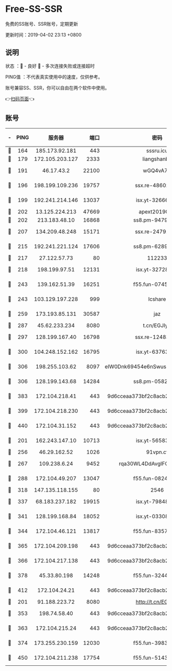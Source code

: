 # Free-SS-SSR

免费的SS账号、SSR账号，定期更新

更新时间：2019-04-02 23:13 +0800

## 说明

状态     ：🙂 - 良好 🙁 - 多次连接失败或连接超时

PING值   ：不代表真实使用中的速度，仅供参考。

账号兼容SS、SSR，你可以自由在两个软件中使用。

👉[扫码页面](https://liesauer.github.io/Free-SS-SSR/)👈

## 账号

|-|PING|服务器|端口|密码|加密方式|区域|
|:----:|:----:|:-----:|-----:|:----:|:----:|:----:|
|🙂|164|185.173.92.181|443|sssru.icu|rc4-md5|RU|
|🙂|179|172.105.203.127|2333|liangshanbo|chacha20|JP|
|🙂|191|46.17.43.2|22100|wGQ4vA7D|aes-256-gcm|RU|
|🙂|196|198.199.109.236|19757|ssx.re-48602864|aes-256-cfb|US|
|🙂|199|192.241.214.146|13037|isx.yt-32666892|aes-256-cfb|US|
|🙂|202|13.125.224.213|47669|apext2019001|chacha20|KR|
|🙂|202|213.183.48.10|16868|ss8.pm-94797530|rc4-md5|RU|
|🙂|207|134.209.48.248|15171|ssx.re-24791973|aes-256-cfb|US|
|🙂|215|192.241.221.124|17606|ss8.pm-62896524|aes-256-cfb|US|
|🙂|217|27.122.57.73|80|112233|chacha20|HK|
|🙂|218|198.199.97.51|12131|isx.yt-32728984|aes-256-cfb|US|
|🙂|243|139.162.51.39|16251|f55.fun-07454874|aes-256-cfb|SG|
|🙂|243|103.129.197.228|999|lcshare|aes-256-cfb|US|
|🙂|259|173.193.85.131|30587|jaz|aes-256-cfb|US|
|🙂|287|45.62.233.234|8080|t.cn/EGJIyrl|rc4-md5|CA|
|🙂|297|128.199.167.40|16798|ssx.re-12483342|aes-256-cfb|SG|
|🙂|300|104.248.152.162|16795|isx.yt-63763321|aes-256-cfb|SG|
|🙂|306|198.255.103.62|8097|eIW0Dnk69454e6nSwuspv9DmS201tQ0D|aes-256-cfb|US|
|🙂|306|128.199.143.68|14284|ss8.pm-05820296|aes-256-cfb|SG|
|🙂|383|172.104.218.41|443|9d6cceaa373bf2c8acb22e60b6a58be6|aes-256-cfb|US|
|🙂|399|172.104.218.230|443|9d6cceaa373bf2c8acb22e60b6a58be6|aes-256-cfb|US|
|🙂|440|172.104.31.152|443|9d6cceaa373bf2c8acb22e60b6a58be6|aes-256-cfb|US|
|🙂|201|162.243.147.10|10713|isx.yt-56583220|aes-256-cfb|US|
|🙂|256|46.29.162.52|1026|91vpn.cf|rc4-md5|RU|
|🙂|267|109.238.6.24|9452|rqa30WL4DdAvgIFG6Fs3znzTa|aes-256-cfb|FR|
|🙂|288|172.104.49.207|13047|f55.fun-08242139|aes-256-cfb|SG|
|🙂|318|147.135.118.155|80|2546|chacha20|US|
|🙂|337|68.183.237.182|19915|isx.yt-79848421|aes-256-cfb|SG|
|🙂|341|128.199.168.84|18052|isx.yt-03308844|aes-256-cfb|SG|
|🙂|344|172.104.46.121|13817|f55.fun-83574380|aes-256-cfb|SG|
|🙂|365|172.104.209.198|443|9d6cceaa373bf2c8acb22e60b6a58be6|aes-256-cfb|US|
|🙂|366|172.104.217.138|443|9d6cceaa373bf2c8acb22e60b6a58be6|aes-256-cfb|US|
|🙂|378|45.33.80.198|14248|f55.fun-32443287|aes-256-cfb|US|
|🙂|412|172.104.24.21|443|9d6cceaa373bf2c8acb22e60b6a58be6|aes-256-cfb|US|
|🙁|201|91.188.223.72|8080|http://t.cn/EGJIyrl|rc4-md5|RU|
|🙁|353|198.74.58.40|443|9d6cceaa373bf2c8acb22e60b6a58be6|aes-256-cfb|US|
|🙁|363|172.104.215.24|443|9d6cceaa373bf2c8acb22e60b6a58be6|aes-256-cfb|US|
|🙁|374|173.255.230.159|12030|f55.fun-39837860|aes-256-cfb|US|
|🙁|450|172.104.211.238|17754|f55.fun-51431249|aes-256-cfb|US|
